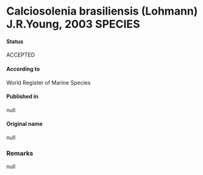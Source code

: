 Calciosolenia brasiliensis (Lohmann) J.R.Young, 2003 SPECIES
=======

#### Status
ACCEPTED

#### According to
World Register of Marine Species

#### Published in
null

#### Original name
null

### Remarks
null